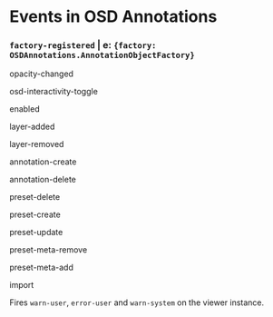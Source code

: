 # Events in OSD Annotations
### `factory-registered` | e: `{factory: OSDAnnotations.AnnotationObjectFactory}`

opacity-changed

osd-interactivity-toggle

enabled

layer-added

layer-removed

annotation-create

annotation-delete

preset-delete

preset-create

preset-update

preset-meta-remove

preset-meta-add

import

Fires ``warn-user``, ``error-user`` and `warn-system` on the viewer instance.